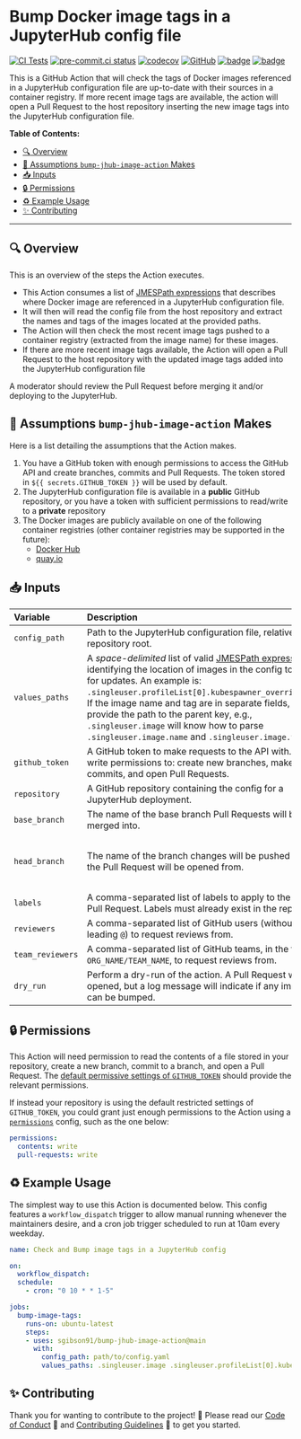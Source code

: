 # Bump Docker image tags in a JupyterHub config file

[![CI Tests](https://github.com/sgibson91/bump-jhub-image-action/actions/workflows/ci.yaml/badge.svg)](https://github.com/sgibson91/bump-jhub-image-action/actions/workflows/ci.yaml) [![pre-commit.ci status](https://results.pre-commit.ci/badge/github/sgibson91/bump-jhub-image-action/main.svg)](https://results.pre-commit.ci/latest/github/sgibson91/bump-jhub-image-action/main) [![codecov](https://codecov.io/gh/sgibson91/bump-jhub-image-action/branch/main/graph/badge.svg?token=01VEBJ62LA)](https://codecov.io/gh/sgibson91/bump-jhub-image-action) [![GitHub](https://img.shields.io/github/license/sgibson91/bump-jhub-image-action)](LICENSE) [![badge](https://img.shields.io/static/v1?label=Code%20of&message=Conduct&color=blueviolet)](CODE_OF_CONDUCT.md) [![badge](https://img.shields.io/static/v1?label=Contributing&message=Guidelines&color=blueviolet)](CONTRIBUTING.md)

This is a GitHub Action that will check the tags of Docker images referenced in a JupyterHub configuration file are up-to-date with their sources in a container registry.
If more recent image tags are available, the action will open a Pull Request to the host repository inserting the new image tags into the JupyterHub configuration file.

**Table of Contents:**

- [:mag: Overview](#mag-overview)
- [🤔 Assumptions `bump-jhub-image-action` Makes](#-assumptions-bump-jhub-image-action-makes)
- [:inbox_tray: Inputs](#inbox_tray-inputs)
- [:lock: Permissions](#lock-permissions)
- [:recycle: Example Usage](#recycle-example-usage)
- [:sparkles: Contributing](#sparkles-contributing)

---

## :mag: Overview

This is an overview of the steps the Action executes.

- This Action consumes a list of [JMESPath expressions](https://jmespath.org/) that describes where Docker image are referenced in a JupyterHub configuration file.
- It will then will read the config file from the host repository and extract the names and tags of the images located at the provided paths.
- The Action will then check the most recent image tags pushed to a container registry (extracted from the image name) for these images.
- If there are more recent image tags available, the Action will open a Pull Request to the host repository with the updated image tags added into the JupyterHub configuration file

A moderator should review the Pull Request before merging it and/or deploying to the JupyterHub.

## 🤔 Assumptions `bump-jhub-image-action` Makes

Here is a list detailing the assumptions that the Action makes.

1. You have a GitHub token with enough permissions to access the GitHub API and create branches, commits and Pull Requests.
   The token stored in `${{ secrets.GITHUB_TOKEN }}` will be used by default.
2. The JupyterHub configuration file is available in a **public** GitHub repository, or you have a token with sufficient permissions to read/write to a **private** repository
3. The Docker images are publicly available on one of the following container registries (other container registries may be supported in the future):
   - [Docker Hub](https://hub.docker.com)
   - [quay.io](https://quay.io)

## :inbox_tray: Inputs

| Variable | Description | Required? | Default value |
| :--- | :--- | :---: | :--- |
| `config_path` | Path to the JupyterHub configuration file, relative to the repository root. | :white_check_mark: | - |
| `values_paths` | A _space-delimited_ list of valid [JMESPath expressions](https://jmespath.org/) identifying the location of images in the config to check for updates. An example is: `.singleuser.profileList[0].kubespawner_override.image`. If the image name and tag are in separate fields, you can provide the path to the parent key, e.g., `.singleuser.image` will know how to parse `.singleuser.image.name` and `.singleuser.image.tag`. | :white_check_mark: | - |
| `github_token` | A GitHub token to make requests to the API with. Requires write permissions to: create new branches, make commits, and open Pull Requests. | :x: | `${{github.token}}` |
| `repository` | A GitHub repository containing the config for a JupyterHub deployment. | :x: | `${{github.repository}}` |
| `base_branch` | The name of the base branch Pull Requests will be merged into. | :x: | `main` |
| `head_branch` | The name of the branch changes will be pushed to and the Pull Request will be opened from. | :x: | `bump_image_tags-WXYZ` where `WXYZ` will be a randomly generated ascii string (to avoid clashes) |
| `labels` | A comma-separated list of labels to apply to the opened Pull Request. Labels must already exist in the repository. | :x: | `[]` |
| `reviewers` | A comma-separated list of GitHub users (without the leading `@`) to request reviews from. | :x: | `[]` |
| `team_reviewers` | A comma-separated list of GitHub teams, in the form `ORG_NAME/TEAM_NAME`, to request reviews from. | :x: | `[]` |
| `dry_run` | Perform a dry-run of the action. A Pull Request will not be opened, but a log message will indicate if any image tags can be bumped. | :x: | `False` |

## :lock: Permissions

This Action will need permission to read the contents of a file stored in your repository, create a new branch, commit to a branch, and open a Pull Request.
The [default permissive settings of `GITHUB_TOKEN`](https://docs.github.com/en/actions/security-guides/automatic-token-authentication#permissions-for-the-github_token) should provide the relevant permissions.

If instead your repository is using the default restricted settings of `GITHUB_TOKEN`, you could grant just enough permissions to the Action using a [`permissions`](https://docs.github.com/en/actions/learn-github-actions/workflow-syntax-for-github-actions#jobsjob_idpermissions) config, such as the one below:

```yaml
permissions:
  contents: write
  pull-requests: write
```

## :recycle: Example Usage

The simplest way to use this Action is documented below.
This config features a `workflow_dispatch` trigger to allow manual running whenever the maintainers desire, and a cron job trigger scheduled to run at 10am every weekday.

```yaml
name: Check and Bump image tags in a JupyterHub config

on:
  workflow_dispatch:
  schedule:
    - cron: "0 10 * * 1-5"

jobs:
  bump-image-tags:
    runs-on: ubuntu-latest
    steps:
    - uses: sgibson91/bump-jhub-image-action@main
      with:
        config_path: path/to/config.yaml
        values_paths: .singleuser.image .singleuser.profileList[0].kubespawner_override.image
```

## :sparkles: Contributing

Thank you for wanting to contribute to the project! :tada:
Please read our [Code of Conduct](CODE_OF_CONDUCT.md) :purple_heart: and [Contributing Guidelines](CONTRIBUTING.md) :space_invader: to get you started.
